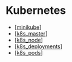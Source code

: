 # Kubernetes

- [[minikube]]
- [[k8s_master]]
- [[k8s_node]]
- [[k8s_deployments]]
- [[k8s_pods]]

[//begin]: # "Autogenerated link references for markdown compatibility"
[minikube]: minikube "Minikube"
[k8s_master]: k8s_master "Kubernetes master"
[k8s_node]: k8s_node "Kubernetes node"
[k8s_deployments]: k8s_deployments "Kubernetes deployments"
[k8s_pods]: k8s_pods "Kubernetes Pods"
[//end]: # "Autogenerated link references"